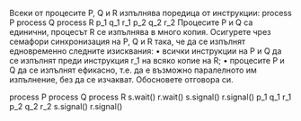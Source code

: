 Всеки от процесите P, Q и R изпълнява поредица от инструкции:
process P process Q process R
p_1 q_1 r_1
p_2 q_2 r_2
Процесите P и Q са единични, процесът R се изпълнява в много копия.
Осигурете чрез семафори синхронизация на P, Q и R така, че да се изпълнят едновременно следните
изисквания:
• всички инструкции на P и Q да се изпълнят преди инструкция r_1 на всяко копие на R;
• процесите P и Q да се изпълнят ефикасно, т.е. да е възможно паралелното им изпълнение, без
да се изчакват.
Обосновете отговора си.

process P   process Q   process R
                        s.wait()
                        r.wait()
                        s.signal()
                        r.signal()
p_1         q_1         r_1
p_2         q_2         r_2
s.signal()  r.signal()